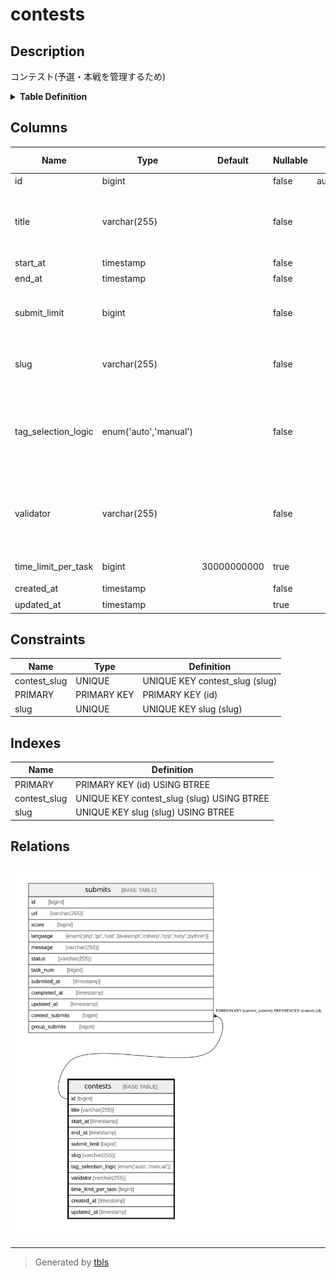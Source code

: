 # contests

## Description

コンテスト(予選・本戦を管理するため)

<details>
<summary><strong>Table Definition</strong></summary>

```sql
CREATE TABLE `contests` (
  `id` bigint NOT NULL AUTO_INCREMENT,
  `title` varchar(255) COLLATE utf8mb4_bin NOT NULL,
  `start_at` timestamp NOT NULL,
  `end_at` timestamp NOT NULL,
  `submit_limit` bigint NOT NULL,
  `slug` varchar(255) COLLATE utf8mb4_bin NOT NULL,
  `tag_selection_logic` enum('auto','manual') COLLATE utf8mb4_bin NOT NULL,
  `validator` varchar(255) COLLATE utf8mb4_bin NOT NULL,
  `time_limit_per_task` bigint DEFAULT '30000000000',
  `created_at` timestamp NOT NULL,
  `updated_at` timestamp NULL DEFAULT NULL,
  PRIMARY KEY (`id`),
  UNIQUE KEY `slug` (`slug`),
  UNIQUE KEY `contest_slug` (`slug`)
) ENGINE=InnoDB DEFAULT CHARSET=utf8mb4 COLLATE=utf8mb4_bin
```

</details>

## Columns

| Name | Type | Default | Nullable | Extra Definition | Children | Parents | Comment |
| ---- | ---- | ------- | -------- | ---------------- | -------- | ------- | ------- |
| id | bigint |  | false | auto_increment | [submits](submits.md) |  | コンテストID(PK) |
| title | varchar(255) |  | false |  |  |  | コンテスト名 e.g.) 2023 情報科学実験A ベンチマークコンテスト 予選 |
| start_at | timestamp |  | false |  |  |  | 開始日時 |
| end_at | timestamp |  | false |  |  |  | 終了日時 |
| submit_limit | bigint |  | false |  |  |  | グループが提出できる回数(SUCCESS のみカウントされる) |
| slug | varchar(255) |  | false |  |  |  | コンテストの識別子(unique) e.g.) exp-a-2023-qual. |
| tag_selection_logic | enum('auto','manual') |  | false |  |  |  | auto: {slug}/random.txt から選出される / manual: {slug}/\d.txt から選出される(\d は試行回数) |
| validator | varchar(255) |  | false |  |  |  | レスポンスの validator。実装されている validator は proto に定義されている。 |
| time_limit_per_task | bigint | 30000000000 | true |  |  |  | タスクごとの制限時間(ms) |
| created_at | timestamp |  | false |  |  |  | 作成日時 |
| updated_at | timestamp |  | true |  |  |  | 更新日時 |

## Constraints

| Name | Type | Definition |
| ---- | ---- | ---------- |
| contest_slug | UNIQUE | UNIQUE KEY contest_slug (slug) |
| PRIMARY | PRIMARY KEY | PRIMARY KEY (id) |
| slug | UNIQUE | UNIQUE KEY slug (slug) |

## Indexes

| Name | Definition |
| ---- | ---------- |
| PRIMARY | PRIMARY KEY (id) USING BTREE |
| contest_slug | UNIQUE KEY contest_slug (slug) USING BTREE |
| slug | UNIQUE KEY slug (slug) USING BTREE |

## Relations

![er](contests.svg)

---

> Generated by [tbls](https://github.com/k1LoW/tbls)
